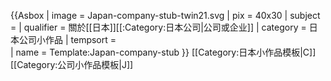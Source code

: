 {{Asbox
| image     = Japan-company-stub-twin21.svg
| pix       = 40x30
| subject   = 
| qualifier = 關於[[日本]][[:Category:日本公司|公司或企业]]
| category  = 日本公司小作品
| tempsort  =  
| name      = Template:Japan-company-stub
}}<noinclude>
[[Category:日本小作品模板|C]]
[[Category:公司小作品模板|J]]
</noinclude>